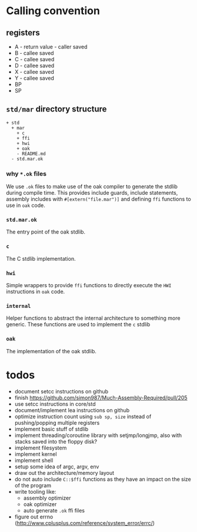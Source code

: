 # Calling convention

## registers
- A - return value - caller saved
- B - callee saved
- C - callee saved
- D - callee saved
- X - callee saved
- Y - callee saved
- BP
- SP

## `std/mar` directory structure
```
+ std
  + mar
    + c
    + ffi
    + hwi
    + oak
    - README.md
  - std.mar.ok
```
### why `*.ok` files
We use `.ok` files to make use of the oak compiler to generate the stdlib during compile time. This provides include guards, include statements, assembly includes with `#[extern("file.mar")]` and defining `ffi` functions to use in `oak` code.

### `std.mar.ok`
The entry point of the oak stdlib.

### `c`
The C stdlib implementation.

### `hwi`
Simple wrappers to provide `ffi` functions to directly execute the `HWI` instructions in `oak` code.

### `internal`
Helper functions to abstract the internal architecture to something more generic. These functions are used to implement the `c` stdlib

### `oak`
The implementation of the oak stdlib.

# todos
- document setcc instructions on github
- finish https://github.com/simon987/Much-Assembly-Required/pull/205
- use setcc instructions in core/std
- document/implement lea instructions on github
- optimize instruction count using `sub sp, size` instead of pushing/popping multiple registers
- implement basic stuff of stdlib
- implement threading/coroutine library with setjmp/longjmp, also with stacks saved into the floppy disk?
- implement filesystem
- implement kernel
- implement shell
- setup some idea of argc, argv, env
- draw out the architecture/memory layout
- do not auto include `C::$ffi` functions as they have an impact on the size of the program
- write tooling like:
  + assembly optimizer
  + oak optimizer
  + auto generate `.ok` ffi files
- figure out errno (http://www.cplusplus.com/reference/system_error/errc/)